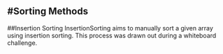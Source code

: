 #Sorting Methods
----------------

##Insertion Sorting
InsertionSorting aims to manually sort a given array using insertion sorting. This process was drawn out during a whiteboard challenge.
